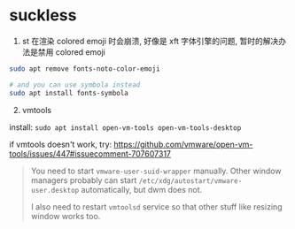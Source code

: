 # suckless

1. st 在渲染 colored emoji 时会崩溃, 好像是 xft 字体引擎的问题, 暂时的解决办法是禁用 colored emoji

```bash
sudo apt remove fonts-noto-color-emoji

# and you can use symbola instead
sudo apt install fonts-symbola
```

2. vmtools

install: `sudo apt install open-vm-tools open-vm-tools-desktop`

if vmtools doesn't work, try: https://github.com/vmware/open-vm-tools/issues/447#issuecomment-707607317

> You need to start `vmware-user-suid-wrapper` manually. Other window managers
> probably can start `/etc/xdg/autostart/vmware-user.desktop` automatically, but dwm
> does not.
>
> I also need to restart `vmtoolsd` service so that other stuff like resizing window
> works too.
